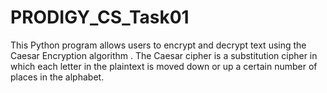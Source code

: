 # PRODIGY_CS_Task01
This Python program allows users to encrypt and decrypt text using the Caesar Encryption algorithm . The Caesar cipher is a substitution cipher in which each letter in the plaintext is moved down or up a certain number of places in the alphabet.
